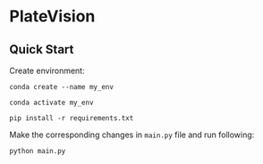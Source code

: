 # PlateVision

## Quick Start

Create environment:

```conda create --name my_env ``` 

```conda activate my_env```

```pip install -r requirements.txt```

Make the corresponding changes in ```main.py``` file and run following:

```python main.py```